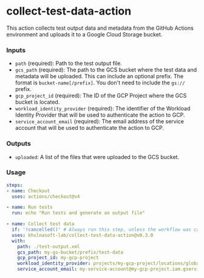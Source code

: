 collect-test-data-action
=========================

This action collects test output data and metadata from the GitHub Actions
environment and uploads it to a Google Cloud Storage bucket.

### Inputs

- `path` (required): Path to the test output file.
- `gcs_path` (required): The path to the GCS bucket where the test data and metadata will be uploaded. This can include an optional prefix. The format is `bucket-name[/prefix]`. You don't need to include the `gs://` prefix.
- `gcp_project_id` (required): The ID of the GCP Project where the GCS bucket is located.
- `workload_identity_provider` (required): The identifier of the Workload Identity Provider that will be used to authenticate the action to GCP.
- `service_account_email` (required): The email address of the service account that will be used to authenticate the action to GCP.

### Outputs

- `uploaded`: A list of the files that were uploaded to the GCS bucket.

### Usage

```yaml
steps:
- name: Checkout
  uses: actions/checkout@v4

- name: Run tests
  run: echo "Run tests and generate an output file"

- name: Collect test data
  if: '!cancelled()' # Always run this step, unless the workflow was cancelled
  uses: khulnasoft-lab/collect-test-data-action@v0.3.0
  with:
    path: ./test-output.xml
    gcs_path: my-gs-bucket/prefix/test-data
    gcp_project_id: my-gcp-project
    workload_identity_provider: projects/my-gcp-project/locations/global/workloadIdentityPools/my-pool/providers/my-provider
    service_account_email: my-service-account@my-gcp-project.iam.gserviceaccount.com
```
